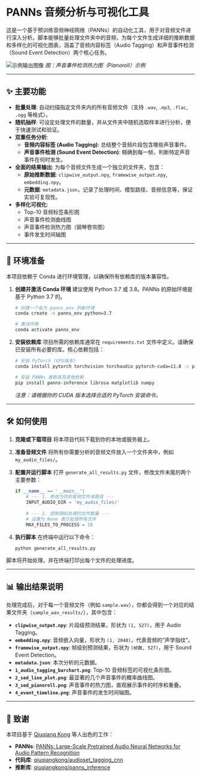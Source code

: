 # PANNs 音频分析与可视化工具

这是一个基于预训练音频神经网络（PANNs）的自动化工具，用于对音频文件进行深入分析。脚本能够批量处理文件夹中的音频，为每个文件生成详细的推断数据和多样化的可视化图表，涵盖了音频内容标签（Audio Tagging）和声音事件检测（Sound Event Detection）两个核心任务。

![示例输出图像](https://i.imgur.com/kY64t1N.png)
*图：声音事件检测热力图（Pianoroll）示例*

---

## ✨ 主要功能

- **批量处理**: 自动扫描指定文件夹内的所有音频文件（支持 `.wav`, `.mp3`, `.flac`, `.ogg` 等格式）。
- **随机抽样**: 可设定处理文件的数量，并从文件夹中随机选取样本进行分析，便于快速测试和验证。
- **双重任务分析**:
    - **音频内容标签 (Audio Tagging)**: 总结整个音频片段包含哪些声音事件。
    - **声音事件检测 (Sound Event Detection)**: 精确到每一帧，判断特定声音事件在何时发生。
- **全面的结果输出**: 为每个音频文件生成一个独立的文件夹，包含：
    - **原始推断数据**: `clipwise_output.npy`, `framewise_output.npy`, `embedding.npy`。
    - **元数据**: `metadata.json`，记录了处理时间、模型路径、音频信息等，保证实验可复现性。
- **多样化可视化**:
    - Top-10 音频标签条形图
    - 声音事件检测曲线图
    - 声音事件检测热力图（钢琴卷帘图）
    - 事件发生时间轴图

---

## 🚀 环境准备

本项目依赖于 Conda 进行环境管理，以确保所有依赖库的版本兼容性。

1.  **创建并激活 Conda 环境**
    建议使用 Python 3.7 或 3.8。PANNs 的原始环境是基于 Python 3.7 的。

    ```bash
    # 创建一个名为 panns_env 的新环境
    conda create -n panns_env python=3.7

    # 激活环境
    conda activate panns_env
    ```

2.  **安装依赖库**
    项目所需的依赖库通常在 `requirements.txt` 文件中定义。请确保已安装所有必要的库。核心依赖包括：

    ```bash
    # 安装 PyTorch (GPU版本)
    conda install pytorch torchvision torchaudio pytorch-cuda=11.8 -c pytorch -c nvidia

    # 安装 PANNs 推断库及其他依赖
    pip install panns-inference librosa matplotlib numpy
    ```
    *注意：请根据你的 CUDA 版本选择合适的 PyTorch 安装命令。*

---

## 🛠️ 如何使用

1.  **克隆或下载项目**
    将本项目代码下载到你的本地或服务器上。

2.  **准备音频文件**
    将所有你需要分析的音频文件放入一个文件夹中，例如 `my_audio_files/`。

3.  **配置并运行脚本**
    打开 `generate_all_results.py` 文件，修改文件末尾的两个主要参数：

    ```python
    if __name__ == '__main__':
        # --- 1. 修改为你的音频文件夹路径 ---
        INPUT_AUDIO_DIR = 'my_audio_files/' 
        
        # --- 2. 控制随机处理的文件数量 ---
        # 设置为 None 表示处理所有文件
        MAX_FILES_TO_PROCESS = 10 
    ```

4.  **执行脚本**
    在终端中运行以下命令：

    ```bash
    python generate_all_results.py
    ```

脚本将开始处理，并在终端打印出每个文件的处理进度。

---

## 📊 输出结果说明

处理完成后，对于每一个音频文件（例如 `sample.wav`），你都会得到一个对应的结果文件夹（`sample_wav_results/`），其中包含：

-   **`clipwise_output.npy`**: 片段级预测结果，形状为 `(1, 527)`，用于 Audio Tagging。
-   **`embedding.npy`**: 音频嵌入向量，形状为 `(1, 2048)`，代表音频的“声学指纹”。
-   **`framewise_output.npy`**: 帧级别预测结果，形状为 `(帧数, 527)`，用于 Sound Event Detection。
-   **`metadata.json`**: 本次分析的元数据。
-   **`1_audio_tagging_barchart.png`**: Top-10 音频标签的可视化条形图。
-   **`2_sed_line_plot.png`**: 最显著的几个声音事件的概率曲线图。
-   **`3_sed_pianoroll.png`**: 声音事件的热力图，直观展示事件的时序和重叠。
-   **`4_event_timeline.png`**: 声音事件的发生时间轴图。

---

## 🔗 致谢

本项目基于 [Qiuqiang Kong](https://github.com/qiuqiangkong) 等人出色的工作：
-   **PANNs**: [PANNs: Large-Scale Pretrained Audio Neural Networks for Audio Pattern Recognition](https://arxiv.org/abs/1912.10211)
-   **代码库**: [qiuqiangkong/audioset_tagging_cnn](https://github.com/qiuqiangkong/audioset_tagging_cnn)
-   **推断库**: [qiuqiangkong/panns_inference](https://github.com/qiuqiangkong/panns_inference)

